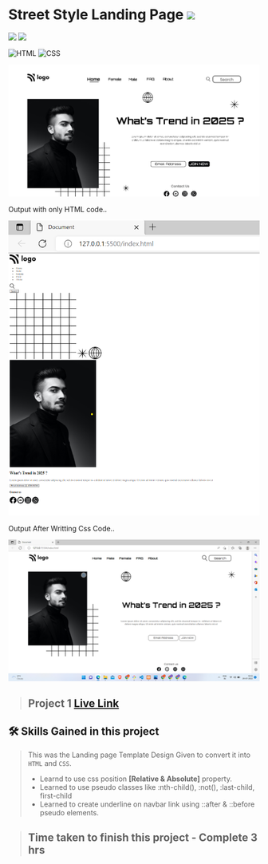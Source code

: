 # Street Style Landing Page ![](https://img.shields.io/badge/Live%20Class%20Project%20-01-green?style=for-the-badge&logo=appveyor)

![](https://img.shields.io/badge/iNeuron-LCO-brightgreen) ![](https://img.shields.io/static/v1?label=Hitesh-Choudhary&message=Full-Stack-Javascript-Course&color=red)

 
![HTML](https://img.shields.io/badge/-HTML-05122A?style=flat&logo=HTML5&color=green)
![CSS](https://img.shields.io/badge/-CSS-05122A?style=flat&logo=CSS3&color=red)




![Design](./thumbnail.png)

Output with only HTML code..

![HTML](./assets/Screenshot%202022-07-24%20022911.png)

Output After Writting Css Code..


![Output](./assets/Screenshot.png)

##   


> ##  Project 1   [Live Link](https://live-class-project-01.netlify.app/)



## 🛠 Skills Gained in this project

>  This was the Landing page Template Design Given to convert it into ``HTML`` and ``CSS``.
> - Learnd to use css position  **[Relative & Absolute]** property.
>- Learned to use pseudo classes like :nth-child(), :not(), :last-child, first-child
>- Learned to create underline on navbar link using ::after & ::before pseudo elements.

> ## Time taken to finish this project - Complete 3 hrs
